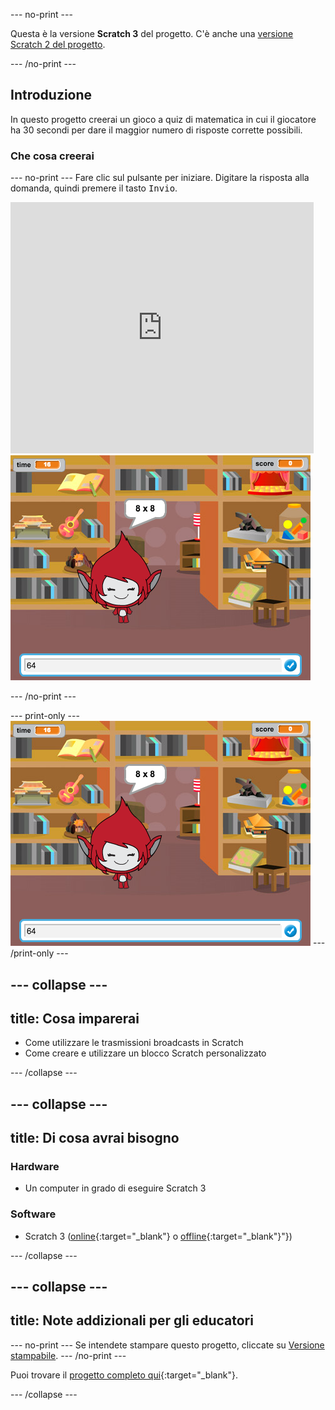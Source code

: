 \--- no-print \---

Questa è la versione **Scratch 3** del progetto. C'è anche una [versione Scratch 2 del progetto](https://projects.raspberrypi.org/en/projects/brain-game-scratch2).

\--- /no-print \---

## Introduzione

In questo progetto creerai un gioco a quiz di matematica in cui il giocatore ha 30 secondi per dare il maggior numero di risposte corrette possibili.

### Che cosa creerai

\--- no-print \--- Fare clic sul pulsante per iniziare. Digitare la risposta alla domanda, quindi premere il tasto <kbd>Invio</kbd>.

<div class="scratch-preview">
  <iframe allowtransparency="true" width="485" height="402" src="https://scratch.mit.edu/projects/embed/250234955/?autostart=false" frameborder="0" scrolling="no"></iframe>
  <img src="images/brain-final.png">
</div>

\--- /no-print \---

\--- print-only \--- ![Brain Game](images/brain-final.png) \--- /print-only \---

## \--- collapse \---

## title: Cosa imparerai

+ Come utilizzare le trasmissioni broadcasts in Scratch
+ Come creare e utilizzare un blocco Scratch personalizzato

\--- /collapse \---

## \--- collapse \---

## title: Di cosa avrai bisogno

### Hardware

+ Un computer in grado di eseguire Scratch 3

### Software

+ Scratch 3 ([online](http://rpf.io/scratchon){:target="_blank"} o [offline](http://rpf.io/scratchoff){:target="_blank"}"})

\--- /collapse \---

## \--- collapse \---

## title: Note addizionali per gli educatori

\--- no-print \--- Se intendete stampare questo progetto, cliccate su [Versione stampabile](https://projects.raspberrypi.org/en/projects/brain-game/print). \--- /no-print \---

Puoi trovare il [progetto completo qui](http://rpf.io/p/en/brain-game-get){:target="_blank"}.

\--- /collapse \---